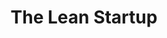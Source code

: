 ---
title: "The Lean Startup"
showDate: false
draft: false
tags: ["classic","poem"]
link: "https://www.amazon.ca/Lean-Startup-Entrepreneurs-Continuous-Innovation/dp/0307887898"
read: ""
target: "_blank"
---